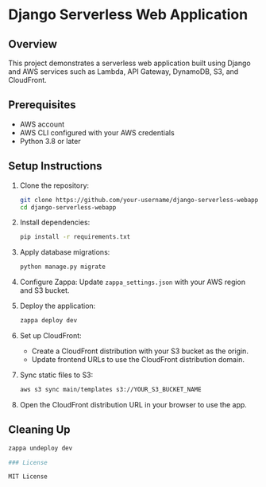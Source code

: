 # Django Serverless Web Application

## Overview
This project demonstrates a serverless web application built using Django and AWS services such as Lambda, API Gateway, DynamoDB, S3, and CloudFront.

## Prerequisites
- AWS account
- AWS CLI configured with your AWS credentials
- Python 3.8 or later

## Setup Instructions

1. Clone the repository:
    ```sh
    git clone https://github.com/your-username/django-serverless-webapp.git
    cd django-serverless-webapp
    ```

2. Install dependencies:
    ```sh
    pip install -r requirements.txt
    ```

3. Apply database migrations:
    ```sh
    python manage.py migrate
    ```

4. Configure Zappa:
    Update `zappa_settings.json` with your AWS region and S3 bucket.

5. Deploy the application:
    ```sh
    zappa deploy dev
    ```

6. Set up CloudFront:
    - Create a CloudFront distribution with your S3 bucket as the origin.
    - Update frontend URLs to use the CloudFront distribution domain.

7. Sync static files to S3:
    ```sh
    aws s3 sync main/templates s3://YOUR_S3_BUCKET_NAME
    ```

8. Open the CloudFront distribution URL in your browser to use the app.

## Cleaning Up
```sh
zappa undeploy dev

### License

MIT License